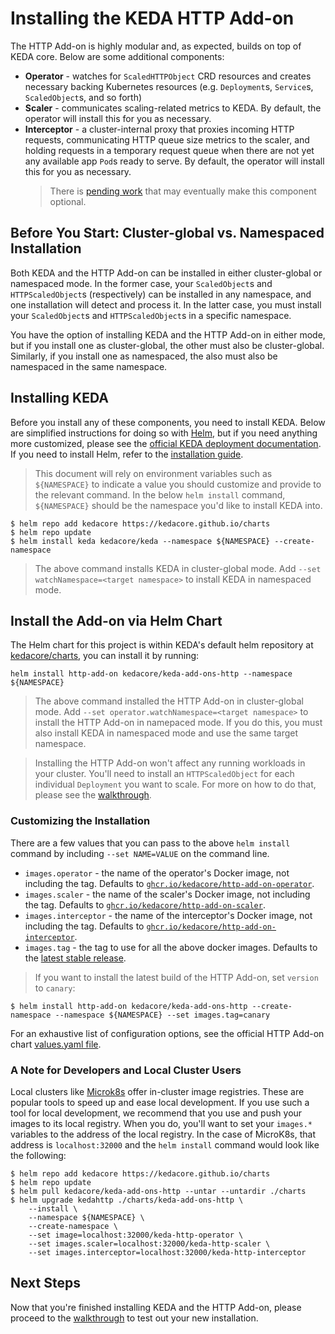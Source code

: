 # Installing the KEDA HTTP Add-on

The HTTP Add-on is highly modular and, as expected, builds on top of KEDA core. Below are some additional components:

- **Operator** - watches for `ScaledHTTPObject` CRD resources and creates necessary backing Kubernetes resources (e.g. `Deployment`s, `Service`s, `ScaledObject`s, and so forth)
- **Scaler** - communicates scaling-related metrics to KEDA. By default, the operator will install this for you as necessary.
- **Interceptor** - a cluster-internal proxy that proxies incoming HTTP requests, communicating HTTP queue size metrics to the scaler, and holding requests in a temporary request queue when there are not yet any available app `Pod`s ready to serve. By default, the operator will install this for you as necessary.
    >There is [pending work](https://github.com/kedacore/http-add-on/issues/354) that may eventually make this component optional.

## Before You Start: Cluster-global vs. Namespaced Installation

Both KEDA and the HTTP Add-on can be installed in either cluster-global or namespaced mode. In the former case, your `ScaledObject`s and `HTTPScaledObject`s (respectively) can be installed in any namespace, and one installation will detect and process it. In the latter case, you must install your `ScaledObject`s and `HTTPScaledObject`s in a specific namespace.

You have the option of installing KEDA and the HTTP Add-on in either mode, but if you install one as cluster-global, the other must also be cluster-global. Similarly, if you install one as namespaced, the also must also be namespaced in the same namespace.
## Installing KEDA

Before you install any of these components, you need to install KEDA. Below are simplified instructions for doing so with [Helm](https://helm.sh), but if you need anything more customized, please see the [official KEDA deployment documentation](https://keda.sh/docs/2.0/deploy/). If you need to install Helm, refer to the [installation guide](https://helm.sh/docs/intro/install/).

>This document will rely on environment variables such as `${NAMESPACE}` to indicate a value you should customize and provide to the relevant command. In the below `helm install` command, `${NAMESPACE}` should be the namespace you'd like to install KEDA into.

```console
$ helm repo add kedacore https://kedacore.github.io/charts
$ helm repo update
$ helm install keda kedacore/keda --namespace ${NAMESPACE} --create-namespace
```

>The above command installs KEDA in cluster-global mode. Add `--set watchNamespace=<target namespace>` to install KEDA in namespaced mode.

## Install the Add-on via Helm Chart

The Helm chart for this project is within KEDA's default helm repository at [kedacore/charts](http://github.com/kedacore/charts), you can install it by running:

```console
helm install http-add-on kedacore/keda-add-ons-http --namespace ${NAMESPACE}
```
>The above command installed the HTTP Add-on in cluster-global mode. Add `--set operator.watchNamespace=<target namespace>` to install the HTTP Add-on in namepaced mode. If you do this, you must also install KEDA in namespaced mode and use the same target namespace.

>Installing the HTTP Add-on won't affect any running workloads in your cluster. You'll need to install an `HTTPScaledObject` for each individual `Deployment` you want to scale. For more on how to do that, please see the [walkthrough](./walkthrough.md).

### Customizing the Installation

There are a few values that you can pass to the above `helm install` command by including `--set NAME=VALUE` on the command line.

- `images.operator` - the name of the operator's Docker image, not including the tag. Defaults to [`ghcr.io/kedacore/http-add-on-operator`](https://github.com/kedacore/http-add-on/pkgs/container/http-add-on-operator).
- `images.scaler` - the name of the scaler's Docker image, not including the tag.  Defaults to [`ghcr.io/kedacore/http-add-on-scaler`](https://github.com/kedacore/http-add-on/pkgs/container/http-add-on-scaler).
- `images.interceptor` - the name of the interceptor's Docker image, not including the tag. Defaults to [`ghcr.io/kedacore/http-add-on-interceptor`](https://github.com/kedacore/http-add-on/pkgs/container/http-add-on-interceptor).
- `images.tag` - the tag to use for all the above docker images. Defaults to the [latest stable release](https://github.com/kedacore/http-add-on/releases).

>If you want to install the latest build of the HTTP Add-on, set `version` to `canary`:

```console
$ helm install http-add-on kedacore/keda-add-ons-http --create-namespace --namespace ${NAMESPACE} --set images.tag=canary
```

For an exhaustive list of configuration options, see the official HTTP Add-on chart [values.yaml file](https://github.com/kedacore/charts/blob/master/http-add-on/values.yaml).

### A Note for Developers and Local Cluster Users

Local clusters like [Microk8s](https://microk8s.io/) offer in-cluster image registries. These are popular tools to speed up and ease local development. If you use such a tool for local development, we recommend that you use and push your images to its local registry. When you do, you'll want to set your `images.*` variables to the address of the local registry. In the case of MicroK8s, that address is `localhost:32000` and the `helm install` command would look like the following:

```console
$ helm repo add kedacore https://kedacore.github.io/charts
$ helm repo update
$ helm pull kedacore/keda-add-ons-http --untar --untardir ./charts
$ helm upgrade kedahttp ./charts/keda-add-ons-http \
    --install \
    --namespace ${NAMESPACE} \
    --create-namespace \
    --set image=localhost:32000/keda-http-operator \
    --set images.scaler=localhost:32000/keda-http-scaler \
    --set images.interceptor=localhost:32000/keda-http-interceptor
```

## Next Steps

Now that you're finished installing KEDA and the HTTP Add-on, please proceed to the [walkthrough](./walkthrough.md) to test out your new installation.
